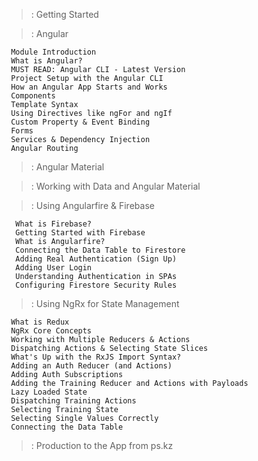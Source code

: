 > : Getting Started

> : Angular

     Module Introduction
     What is Angular?
     MUST READ: Angular CLI - Latest Version
     Project Setup with the Angular CLI
     How an Angular App Starts and Works
     Components
     Template Syntax
     Using Directives like ngFor and ngIf
     Custom Property & Event Binding
     Forms
     Services & Dependency Injection
     Angular Routing

> : Angular Material

> : Working with Data and Angular Material

> : Using Angularfire & Firebase

      What is Firebase?
      Getting Started with Firebase
      What is Angularfire?
      Connecting the Data Table to Firestore
      Adding Real Authentication (Sign Up)
      Adding User Login
      Understanding Authentication in SPAs
      Configuring Firestore Security Rules

> : Using NgRx for State Management

     What is Redux 
     NgRx Core Concepts 
     Working with Multiple Reducers & Actions
     Dispatching Actions & Selecting State Slices
     What's Up with the RxJS Import Syntax?
     Adding an Auth Reducer (and Actions)
     Adding Auth Subscriptions
     Adding the Training Reducer and Actions with Payloads
     Lazy Loaded State
     Dispatching Training Actions
     Selecting Training State
     Selecting Single Values Correctly
     Connecting the Data Table

> : Production to the App from ps.kz
